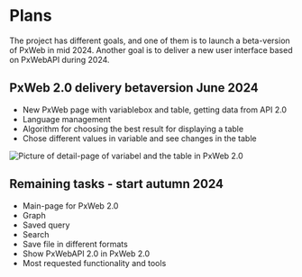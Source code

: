 # Plans

The project has different goals, and one of them is to launch a beta-version of PxWeb in mid 2024.
Another goal is to deliver a new user interface based on PxWebAPI during 2024.


## PxWeb 2.0 delivery betaversion June 2024
- New PxWeb page with variablebox and table, getting data from API 2.0 
- Language management
- Algorithm for choosing the best result for displaying a table
- Chose different values in variable and see changes in the table

![Picture of detail-page of variabel and the table in PxWeb 2.0](https://github.com/PxTools/PxWeb2/assets/81364833/d1fd7888-1a43-4690-9014-a0e88dc5d0a0)

## Remaining tasks - start autumn 2024

- Main-page for PxWeb 2.0
- Graph
- Saved query
- Search
- Save file in different formats
- Show PxWebAPI 2.0 in PxWeb 2.0
- Most requested functionality and tools
